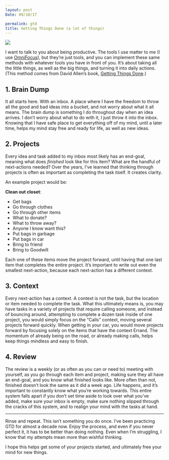 ```yaml
---
layout: post
Date: 09/10/17

permalink: gtd
title: Getting Things Done (a lot of things)
---
```


![][image-1]

I want to talk to you about being productive. The tools I use matter to me (I use [OmniFocus][1]), but they’re just tools, and you can implement these same methods with whatever tools you have in front of you. It’s about taking all the little things, as well as the big things, and turning it into daily actions. (This method comes from David Allen’s book, [Getting Things Done][2].)

## 1. Brain Dump

It all starts here. With an inbox. A place where I have the freedom to throw all the good and bad ideas into a bucket, and not worry about what it all means. The brain dump is something I do throughout day when an idea arrives. I don’t worry about what to do with it, I just throw it into the inbox. Knowing that I have safe place to get everything off of my mind, until a later time, helps my mind stay free and ready for life, as well as new ideas.

## 2. Projects

Every idea and task added to my inbox most likely has an end-goal, meaning what does *finished* look like for this item? What are the handful of next-actions needed? Over the years, I’ve learned that thinking through projects is often as important as completing the task itself. It creates clarity. 

An example project would be:

**Clean out closet**:

- Get bags
- Go through clothes
- Go through other items
- What to donate?
- What to throw away?
- Anyone I know want this?
- Put bags in garbage
- Put bags in car
- Bring to friend
- Bring to Goodwill

Each one of these items move the project forward, until having that one last item that completes the entire project. It’s important to write out even the smallest next-action, because each next-action has a different context.

## 3. Context

Every next-action has a context. A context is not the task, but the location or item needed to complete the task. What this ultimately means is, you may have tasks in a variety of projects that require calling someone, and instead of bouncing around, attempting to complete a dozen task inside of one project, you would simply focus on the “Calls” context, moving several projects forward quickly. When getting in your car, you would move projects forward by focusing solely on the items that have the context Errand. The momentum of already being on the road, or already making calls, helps keep things mindless and easy to finish. 

## 4. Review

The review is a weekly (or as often as you can or need to) meeting with yourself, as you go through each item and project, making sure they all have an end-goal, and you know what finished looks like. More often than not, finished doesn’t look the same as it did a week ago. Life happens, and it’s important to constantly know what you’re working towards. This entire system falls apart if you don’t set time aside to look over what you’ve added, make sure your inbox is empty, make sure nothing slipped through the cracks of this system, and to realign your mind with the tasks at hand.

- - -

Rinse and repeat. This isn’t something you do once. I’ve been practicing GTD for almost a decade now. Enjoy the process, and even if you never perfect it, it has to be better than doing nothing. Even when I’m struggling, I know that my attempts mean more than wishful thinking.

I hope this helps get some of your projects started, and ultimately free your mind for new things.

[1]:	https://www.omnigroup.com/omnifocus
[2]:	https://en.wikipedia.org/wiki/Getting_Things_Done

[image-1]:	https://dl.dropboxusercontent.com/s/rr3innr0p3viu2x/IMG_0023.PNG